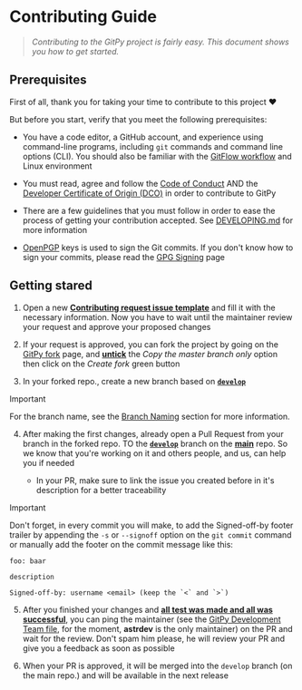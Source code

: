 # Contributing Guide

> *Contributing to the GitPy project is fairly easy. This document shows you how to get started.*

## Prerequisites

First of all, thank you for taking your time to contribute to this project :heart:

But before you start, verify that you meet the following prerequisites:

- You have a code editor, a GitHub account, and experience using command-line programs, including `git` commands and command line options (CLI). You should also be familiar with the [GitFlow workflow][gitflow_url] and Linux environment

- You must read, agree and follow the [Code of Conduct](CODE_OF_CONDUCT.md) AND the [Developer Certificate of Origin (DCO)][DCO_url] in order to contribute to GitPy

- There are a few guidelines that you must follow in order to ease the process of getting your contribution accepted. See [DEVELOPING.md](DEVELOPING.md) for more information

- [OpenPGP][gpg_url] keys is used to sign the Git commits. If you don't know how to sign your commits, please read the [GPG Signing][gpg_signing_url] page

## Getting stared

1. Open a new [**Contributing request issue template**][gitpy_contributing_request_issue_template] and fill it with the necessary information. Now you have to wait until the maintainer review your request and approve your proposed changes

2. If your request is approved, you can fork the project by going on the [GitPy fork][fork_repo_url] page, and <ins>**untick**</ins> the *Copy the master branch only* option then click on the *Create fork* green button

3. In your forked repo., create a new branch based on <ins>**`develop`**</ins>

> [!IMPORTANT]  
> For the branch name, see the [Branch Naming](CODING_GUIDELINES.md#branch-naming) section for more information.

4. After making the first changes, already open a Pull Request from your branch in the forked repo. TO the <ins>**`develop`**</ins> branch on the <ins>**main**</ins> repo. So we know that you're working on it and others people, and us, can help you if needed

	- In your PR, make sure to link the issue you created before in it's description for a better traceability

> [!IMPORTANT]  
> Don't forget, in every commit you will make, to add the Signed-off-by footer trailer by appending the `-s` or `--signoff` option on the `git commit` command or manually add the footer on the commit message like this:
> ```
> foo: baar
>
> description
>
> Signed-off-by: username <email> (keep the `<` and `>`)
> ```

5. After you finished your changes and <ins>**all test was made and all was successful**</ins>, you can ping the maintainer (see the [GitPy Development Team file](DEV-TEAM.md), for the moment, **astrdev** is the only maintainer) on the PR and wait for the review. Don't spam him please, he will review your PR and give you a feedback as soon as possible

6. When your PR is approved, it will be merged into the `develop` branch (on the main repo.) and will be available in the next release

[DCO_url]: https://developercertificate.org/
[gitpy_contributing_request_issue_template]: https://github.com/astrdev/gitpy/issues/new?assignees=astrdev&labels=contributing%2Frequest&projects=astrdev%2Fgitpy&template=3-contributing_request.yml&title=%5BCONTRIBUTING+REQUEST%5D%3A+
[fork_repo_url]: https://github.com/astrdev/gitpy/fork
[gitflow_url]: https://www.atlassian.com/git/tutorials/comparing-workflows/gitflow-workflow
[gpg_signing_url]: https://docs.github.com/en/github/authenticating-to-github/managing-commit-signature-verification
[gpg_url]: https://gnupg.org/
